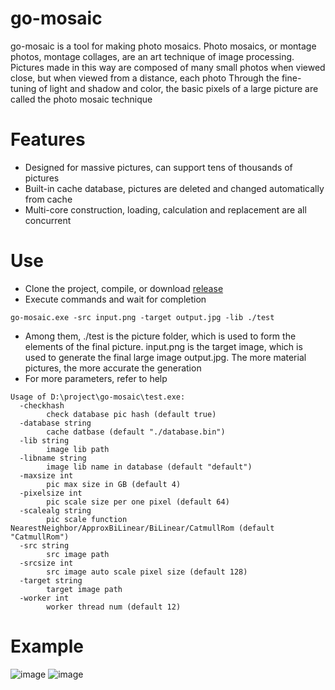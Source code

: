 # go-mosaic
go-mosaic is a tool for making photo mosaics. Photo mosaics, or montage photos, montage collages, are an art technique of image processing. Pictures made in this way are composed of many small photos when viewed close, but when viewed from a distance, each photo Through the fine-tuning of light and shadow and color, the basic pixels of a large picture are called the photo mosaic technique

# Features
* Designed for massive pictures, can support tens of thousands of pictures
* Built-in cache database, pictures are deleted and changed automatically from cache
* Multi-core construction, loading, calculation and replacement are all concurrent

# Use
* Clone the project, compile, or download [release](https://github.com/esrrhs/go-mosaic/releases)
* Execute commands and wait for completion
```
go-mosaic.exe -src input.png -target output.jpg -lib ./test
```
* Among them, ./test is the picture folder, which is used to form the elements of the final picture. input.png is the target image, which is used to generate the final large image output.jpg. The more material pictures, the more accurate the generation
* For more parameters, refer to help
```
Usage of D:\project\go-mosaic\test.exe:
  -checkhash
    	check database pic hash (default true)
  -database string
    	cache datbase (default "./database.bin")
  -lib string
    	image lib path
  -libname string
    	image lib name in database (default "default")
  -maxsize int
    	pic max size in GB (default 4)
  -pixelsize int
    	pic scale size per one pixel (default 64)
  -scalealg string
    	pic scale function NearestNeighbor/ApproxBiLinear/BiLinear/CatmullRom (default "CatmullRom")
  -src string
    	src image path
  -srcsize int
    	src image auto scale pixel size (default 128)
  -target string
    	target image path
  -worker int
    	worker thread num (default 12)
```

# Example
![image](input.png)
![image](smalloutput.png)


